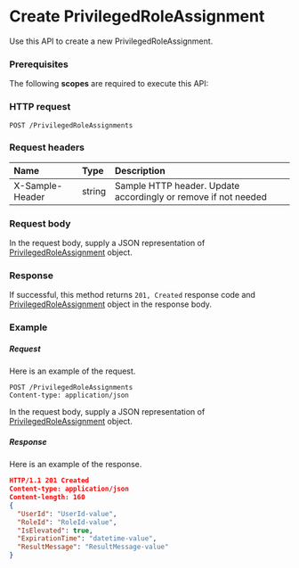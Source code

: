 # Create PrivilegedRoleAssignment

Use this API to create a new PrivilegedRoleAssignment.
### Prerequisites
The following **scopes** are required to execute this API: 
### HTTP request
<!-- { "blockType": "ignored" } -->
```http
POST /PrivilegedRoleAssignments

```
### Request headers
| Name       | Type | Description|
|:---------------|:--------|:----------|
| X-Sample-Header  | string  | Sample HTTP header. Update accordingly or remove if not needed|

### Request body
In the request body, supply a JSON representation of [PrivilegedRoleAssignment](../resources/privilegedroleassignment.md) object.


### Response
If successful, this method returns `201, Created` response code and [PrivilegedRoleAssignment](../resources/privilegedroleassignment.md) object in the response body.

### Example
##### Request
Here is an example of the request.
<!-- {
  "blockType": "request",
  "name": "create_privilegedroleassignment_from_privilegedroleassignments"
}-->
```http
POST /PrivilegedRoleAssignments
Content-type: application/json
```
In the request body, supply a JSON representation of [PrivilegedRoleAssignment](../resources/privilegedroleassignment.md) object.
##### Response
Here is an example of the response.
<!-- {
  "blockType": "response",
  "truncated": false,
  "@odata.type": "privilegedroleassignment"
} -->
```json
HTTP/1.1 201 Created
Content-type: application/json
Content-length: 160
{
  "UserId": "UserId-value",
  "RoleId": "RoleId-value",
  "IsElevated": true,
  "ExpirationTime": "datetime-value",
  "ResultMessage": "ResultMessage-value"
}
```

<!-- uuid: fd5d08b4-f81f-4884-8a92-1e36096073d1
2015-10-16 21:11:01 UTC -->
<!-- {
  "type": "#page.annotation",
  "description": "Create PrivilegedRoleAssignment",
  "keywords": "",
  "section": "documentation",
  "tocPath": ""
}-->